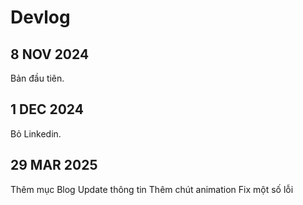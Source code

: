 # Devlog

## 8 NOV 2024
 Bản đầu tiên.


## 1 DEC 2024
 Bỏ Linkedin.


## 29 MAR 2025
 Thêm mục Blog
 Update thông tin
 Thêm chút animation
 Fix một số lỗi
